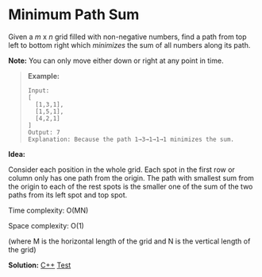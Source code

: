 # Minimum Path Sum

Given a *m* x *n* grid filled with non-negative numbers, find a path from top left to bottom right which *minimizes* the sum of all numbers along its path.

**Note:** You can only move either down or right at any point in time.

> **Example:**
>
> ```
> Input:
> [
>   [1,3,1],
>   [1,5,1],
>   [4,2,1]
> ]
> Output: 7
> Explanation: Because the path 1→3→1→1→1 minimizes the sum.
> ```



**Idea:** 

Consider each position in the whole grid. Each spot in the first row or column only has one path from the origin. The path with smallest sum from the origin to each of the rest spots is the smaller one of the sum of the two paths from its left spot and top spot.



Time complexity: O(MN)

Space complexity: O(1)

(where M is the horizontal length of the grid and N is the vertical length of the grid)



**Solution:** [C++](./solution.h)	[Test](./Test.cpp)